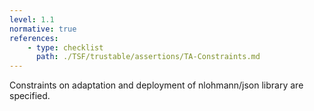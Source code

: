 ```yaml
---
level: 1.1
normative: true
references:
    - type: checklist
      path: ./TSF/trustable/assertions/TA-Constraints.md
---
```


Constraints on adaptation and deployment of nlohmann/json library are specified.

